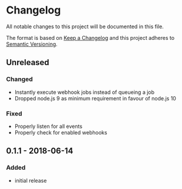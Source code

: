 # Changelog

All notable changes to this project will be documented in this file.

The format is based on [Keep a Changelog](http://keepachangelog.com/en/1.0.0/)
and this project adheres to [Semantic Versioning](http://semver.org/spec/v2.0.0.html).

## Unreleased

### Changed

- Instantly execute webhook jobs instead of queueing a job
- Dropped node.js 9 as minimum requirement in favour of node.js 10

### Fixed

- Properly listen for all events
- Properly check for enabled webhooks

## 0.1.1 - 2018-06-14

### Added

- initial release
